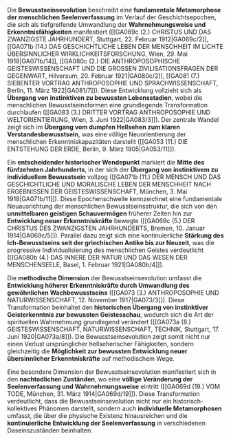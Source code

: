 
Die **Bewusstseinsevolution** beschreibt eine **fundamentale Metamorphose der menschlichen Seelenverfassung** im Verlauf der Geschichtsepochen, die sich als tiefgreifende Umwandlung der **Wahrnehmungsweise und Erkenntnisfähigkeiten** manifestiert ([[GA069c (2.) CHRISTUS UND DAS ZWANZIGSTE JAHRHUNDERT, Stuttgart, 22. Februar 1912|GA069c/2]], [[GA071b (14.) DAS GESCHICHTLICHE LEBEN DER MENSCHHEIT IM LICHTE ÜBERSINNLICHER WIRKLICHKEITSFORSCHUNG, Wien, 29. Mai 1918|GA071b/14]], [[GA080c (2.) DIE ANTHROPOSOPHISCHE GEISTESWISSENSCHAFT UND DIE GROSSEN ZIVILISATIONSFRAGEN DER GEGENWART, Hilversum, 20. Februar 1921|GA080c/2]], [[GA081 (7.) SIEBENTER VORTRAG ANTHROPOSOPHIE UND SPRACHWISSENSCHAFT, Berlin, 11. März 1922|GA081/7]]). Diese Entwicklung vollzieht sich als **Übergang von instinktiven zu bewussten Lebensstadien**, wobei die menschlichen Bewusstseinsformen eine grundlegende Transformation durchlaufen ([[GA083 (3.) DRITTER VORTRAG ANTHROPOSOPHIE UND WELTORIENTIERUNG, Wien, 3. Juni 1922|GA083/3]]). Der zentrale Wandel zeigt sich im **Übergang vom dumpfen Hellsehen zum klaren Verstandesbewusstsein**, was eine völlige Neuorientierung der menschlichen Erkenntniskapazitäten darstellt ([[GA053 (11.) DIE ENTSTEHUNG DER ERDE, Berlin, 9. März 1905|GA053/11]]).

Ein **entscheidender historischer Wendepunkt** markiert die **Mitte des fünfzehnten Jahrhunderts**, in der sich der **Übergang von instinktivem zu individuellem Bewusstsein** vollzog ([[GA071b (11.) DER MENSCH UND DAS GESCHICHTLICHE UND MORALISCHE LEBEN DER MENSCHHEIT NACH ERGEBNISSEN DER GEISTESWISSENSCHAFT, München, 3. Mai 1918|GA071b/11]]). Diese Epochenschwelle kennzeichnet eine fundamentale Neuausrichtung der menschlichen Bewusstseinsstruktur, die sich von den **unmittelbaren geistigen Schauvermögen** früherer Zeiten hin zur **Entwicklung neuer Erkenntniskräfte** bewegte ([[GA069c (5.) DER CHRISTUS DES ZWANZIGSTEN JAHRHUNDERTS, Bremen, 10. Januar 1914|GA069c/5]]). Parallel dazu zeigt sich eine kontinuierliche **Stärkung des Ich-Bewusstseins seit der griechischen Antike bis zur Neuzeit**, was die progressive Individualisierung des menschlichen Geistes verdeutlicht ([[GA080b (4.) DAS INNERE DER NATUR UND DAS WESEN DER MENSCHENSEELE, Basel, 1. Februar 1921|GA080b/4]]).

Die **methodische Dimension** der Bewusstseinsevolution umfasst die **Entwicklung höherer Erkenntniskräfte durch Umwandlung des gewöhnlichen Wachbewusstseins** ([[GA073 (3.) ANTHROPOSOPHIE UND NATURWISSENSCHAFT, 12. November 1917|GA073/3]]). Diese Transformation beinhaltet den **historischen Übergang von instinktiver Geisterkenntnis zur bewussten Geistesschau**, wodurch sich die Art der spirituellen Wahrnehmung grundlegend verändert ([[GA073a (8.) GEISTESWISSENSCHAFT, NATURWISSENSCHAFT, TECHNIK, Stuttgart, 17. Juni 1920|GA073a/8]]). Die Bewusstseinsevolution zeigt somit nicht nur einen Verlust ursprünglicher hellseherischer Fähigkeiten, sondern gleichzeitig die **Möglichkeit zur bewussten Entwicklung neuer übersinnlicher Erkenntniskräfte** auf methodischem Wege.

Eine besondere Dimension der Bewusstseinsevolution manifestiert sich in den **nachtodlichen Zuständen**, wo eine **völlige Veränderung der Seelenverfassung und Wahrnehmungsweise** eintritt ([[GA069d (19.) VOM TODE, München, 31. März 1914|GA069d/19]]). Diese Transformation verdeutlicht, dass die Bewusstseinsevolution nicht nur ein historisch-kollektives Phänomen darstellt, sondern auch **individuelle Metamorphosen** umfasst, die über die physische Existenz hinausreichen und die **kontinuierliche Entwicklung der Seelenverfassung** in verschiedenen Daseinszuständen beinhalten.

